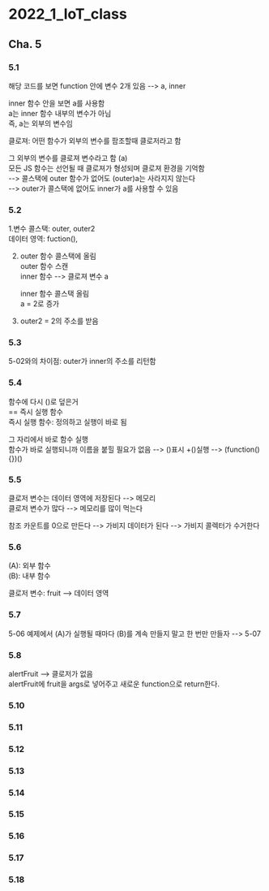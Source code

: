 # 2022_1_IoT_class

## Cha. 5


### 5.1
해당 코드를 보면 function 안에 변수 2개 있음 --> a, inner    

inner 함수 안을 보면 a를 사용함  
a는 inner 함수 내부의 변수가 아님  
즉, a는 외부의 변수임  


클로져: 어떤 함수가 외부의 변수를 팜조할때 클로저라고 함  

그 외부의 변수를 클로져 변수라고 함 (a)  
모든 JS 함수는 선언될 때 클로져가 형성되며 클로져 환경을 기억함  
--> 콜스택에 outer 함수가 없어도 (outer)a는 사라지지 않는다  
--> outer가 콜스택에 없어도 inner가 a를 사용할 수 있음  


### 5.2 
1.변수 콜스택: outer, outer2  
  데이터 영역: fuction(),  

2. outer 함수 콜스택에 올림  
   outer 함수 스캔  
   inner 함수 --> 클로져 변수 a   

   inner 함수 콜스택 올림  
   a = 2로 증가  

  3. outer2 = 2의 주소를 받음  



### 5.3
5-02와의 차이점: outer가 inner의 주소를 리턴함  


### 5.4
함수에 다시 ()로 덮은거  
== 즉시 실행 함수  
즉시 실행 함수: 정의하고 실행이 바로 됨  

그 자리에서 바로 함수 실행  
함수가 바로 실행되니까 이름을 붙힐 필요가 없음 -->  ()표시 +()실행  --> (function(){})()  

### 5.5
클로저 변수는 데이터 영역에 저장된다  -->  메모리  
클로저 변수가 많다 --> 메모리를 많이 먹는다  

참조 카운트를 0으로 만든다 --> 가비지 데이터가 된다  -->  가비지 콜렉터가 수거한다  

### 5.6
(A): 외부 함수  
(B): 내부 함수  

클로저 변수: fruit  -->  데이터 영역  

### 5.7
5-06 예제에서 (A)가 실행될 때마다 (B)를 계속 만들지 말고 한 번만 만들자 --> 5-07  


### 5.8
alertFruit --> 클로저가 없음  
alertFruit에 fruit을 args로 넣어주고 새로운 function으로 return한다.  
 
### 5.10



### 5.11



### 5.12
  

### 5.13


### 5.14


### 5.15


### 5.16


### 5.17



### 5.18

